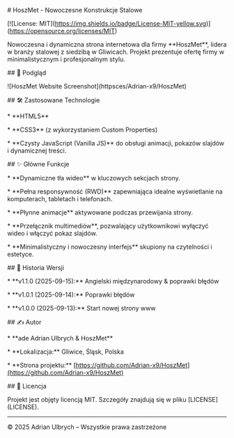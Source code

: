 \# HoszMet - Nowoczesne Konstrukcje Stalowe



\[!\[License: MIT](https://img.shields.io/badge/License-MIT-yellow.svg)](https://opensource.org/licenses/MIT)



Nowoczesna i dynamiczna strona internetowa dla firmy \*\*HoszMet\*\*, lidera w branży stalowej z siedzibą w Gliwicach. Projekt prezentuje ofertę firmy w minimalistycznym i profesjonalnym stylu.



\## 🚀 Podgląd



!\[HoszMet Website Screenshot](httpsces/Adrian-x9/HoszMet)

\## 🛠️ Zastosowane Technologie



\* \*\*HTML5\*\*

\* \*\*CSS3\*\* (z wykorzystaniem Custom Properties)

\* \*\*Czysty JavaScript (Vanilla JS)\*\* do obsługi animacji, pokazów slajdów i dynamicznej treści.



\## ✨ Główne Funkcje



\* \*\*Dynamiczne tła wideo\*\* w kluczowych sekcjach strony.

\* \*\*Pełna responsywność (RWD)\*\* zapewniająca idealne wyświetlanie na komputerach, tabletach i telefonach.

\* \*\*Płynne animacje\*\* aktywowane podczas przewijania strony.

\* \*\*Przełącznik multimediów\*\*, pozwalający użytkownikowi wyłączyć wideo i włączyć pokaz slajdów.

\* \*\*Minimalistyczny i nowoczesny interfejs\*\* skupiony na czytelności i estetyce.



\## 📄 Historia Wersji

\* \*\*v1.1.0 (2025-09-15):\*\* Angielski międzynarodowy \& poprawki błędów

\* \*\*v1.0.1 (2025-09-14):\*\* Poprawki błędów

\* \*\*v1.0.0 (2025-09-13):\*\* Start nowej strony www



\## ✍️ Autor



\* \*\*ade Adrian Ulbrych \& HoszMet\*\*

\* \*\*Lokalizacja:\*\* Gliwice, Śląsk, Polska

\* \*\*Strona projektu:\*\* \[https://github.com/Adrian-x9/HoszMet](https://github.com/Adrian-x9/HoszMet)



\## 📜 Licencja



Projekt jest objęty licencją MIT. Szczegóły znajdują się w pliku \[LICENSE](LICENSE).



---

© 2025 Adrian Ulbrych – Wszystkie prawa zastrzeżone

